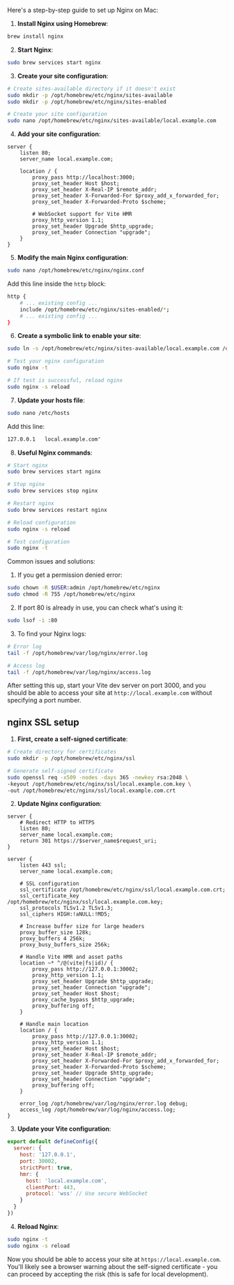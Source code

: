 Here's a step-by-step guide to set up Nginx on Mac:


1. **Install Nginx using Homebrew**:
```bash
brew install nginx
```

2. **Start Nginx**:
```bash
sudo brew services start nginx
```

3. **Create your site configuration**:
```bash
# Create sites-available directory if it doesn't exist
sudo mkdir -p /opt/homebrew/etc/nginx/sites-available
sudo mkdir -p /opt/homebrew/etc/nginx/sites-enabled

# Create your site configuration
sudo nano /opt/homebrew/etc/nginx/sites-available/local.example.com
```

4. **Add your site configuration**:
```nginx:/opt/homebrew/etc/nginx/sites-available/local.example.com
server {
    listen 80;
    server_name local.example.com;

    location / {
        proxy_pass http://localhost:3000;
        proxy_set_header Host $host;
        proxy_set_header X-Real-IP $remote_addr;
        proxy_set_header X-Forwarded-For $proxy_add_x_forwarded_for;
        proxy_set_header X-Forwarded-Proto $scheme;
        
        # WebSocket support for Vite HMR
        proxy_http_version 1.1;
        proxy_set_header Upgrade $http_upgrade;
        proxy_set_header Connection "upgrade";
    }
}
```

5. **Modify the main Nginx configuration**:
```bash
sudo nano /opt/homebrew/etc/nginx/nginx.conf
```

Add this line inside the `http` block:

```bash
http {
    # ... existing config ...
    include /opt/homebrew/etc/nginx/sites-enabled/*;
    # ... existing config ...
}
```

6. **Create a symbolic link to enable your site**:
```bash
sudo ln -s /opt/homebrew/etc/nginx/sites-available/local.example.com /opt/homebrew/etc/nginx/sites-enabled/

# Test your nginx configuration
sudo nginx -t

# If test is successful, reload nginx
sudo nginx -s reload
```

7. **Update your hosts file**:
```bash
sudo nano /etc/hosts
```

Add this line:

```bash
127.0.0.1   local.example.com"
```

8. **Useful Nginx commands**:
```bash
# Start nginx
sudo brew services start nginx

# Stop nginx
sudo brew services stop nginx

# Restart nginx
sudo brew services restart nginx

# Reload configuration
sudo nginx -s reload

# Test configuration
sudo nginx -t
```

Common issues and solutions:

1. If you get a permission denied error:
```bash
sudo chown -R $USER:admin /opt/homebrew/etc/nginx
sudo chmod -R 755 /opt/homebrew/etc/nginx
```

2. If port 80 is already in use, you can check what's using it:
```bash
sudo lsof -i :80
```

3. To find your Nginx logs:
```bash
# Error log
tail -f /opt/homebrew/var/log/nginx/error.log

# Access log
tail -f /opt/homebrew/var/log/nginx/access.log
```

After setting this up, start your Vite dev server on port 3000, and you should be able to access your site at `http://local.example.com` without specifying a port number.

## nginx SSL setup

1. **First, create a self-signed certificate**:
```bash
# Create directory for certificates
sudo mkdir -p /opt/homebrew/etc/nginx/ssl

# Generate self-signed certificate
sudo openssl req -x509 -nodes -days 365 -newkey rsa:2048 \
-keyout /opt/homebrew/etc/nginx/ssl/local.example.com.key \
-out /opt/homebrew/etc/nginx/ssl/local.example.com.crt
```

2. **Update Nginx configuration**:
```nginx:/opt/homebrew/etc/nginx/sites-available/local.example.com
server {
    # Redirect HTTP to HTTPS
    listen 80;
    server_name local.example.com;
    return 301 https://$server_name$request_uri;
}

server {
    listen 443 ssl;
    server_name local.example.com;

    # SSL configuration
    ssl_certificate /opt/homebrew/etc/nginx/ssl/local.example.com.crt;
    ssl_certificate_key /opt/homebrew/etc/nginx/ssl/local.example.com.key;
    ssl_protocols TLSv1.2 TLSv1.3;
    ssl_ciphers HIGH:!aNULL:!MD5;

    # Increase buffer size for large headers
    proxy_buffer_size 128k;
    proxy_buffers 4 256k;
    proxy_busy_buffers_size 256k;

    # Handle Vite HMR and asset paths
    location ~* ^/@(vite|fs|id)/ {
        proxy_pass http://127.0.0.1:30002;
        proxy_http_version 1.1;
        proxy_set_header Upgrade $http_upgrade;
        proxy_set_header Connection "upgrade";
        proxy_set_header Host $host;
        proxy_cache_bypass $http_upgrade;
        proxy_buffering off;
    }

    # Handle main location
    location / {
        proxy_pass http://127.0.0.1:30002;
        proxy_http_version 1.1;
        proxy_set_header Host $host;
        proxy_set_header X-Real-IP $remote_addr;
        proxy_set_header X-Forwarded-For $proxy_add_x_forwarded_for;
        proxy_set_header X-Forwarded-Proto $scheme;
        proxy_set_header Upgrade $http_upgrade;
        proxy_set_header Connection "upgrade";
        proxy_buffering off;
    }

    error_log /opt/homebrew/var/log/nginx/error.log debug;
    access_log /opt/homebrew/var/log/nginx/access.log;
}
```

3. **Update your Vite configuration**:
```javascript:vite.config.js
export default defineConfig({
  server: {
    host: '127.0.0.1',
    port: 30002,
    strictPort: true,
    hmr: {
      host: 'local.example.com',
      clientPort: 443,
      protocol: 'wss' // Use secure WebSocket
    }
  }
})
```

4. **Reload Nginx**:
```bash
sudo nginx -t
sudo nginx -s reload
```


Now you should be able to access your site at `https://local.example.com`. You'll likely see a browser warning about the self-signed certificate - you can proceed by accepting the risk (this is safe for local development).
